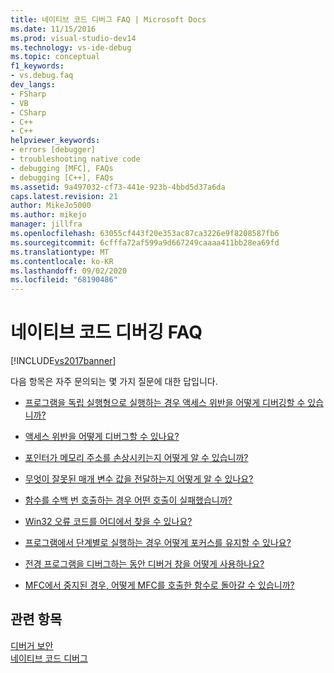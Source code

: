 ```yaml
---
title: 네이티브 코드 디버그 FAQ | Microsoft Docs
ms.date: 11/15/2016
ms.prod: visual-studio-dev14
ms.technology: vs-ide-debug
ms.topic: conceptual
f1_keywords:
- vs.debug.faq
dev_langs:
- FSharp
- VB
- CSharp
- C++
- C++
helpviewer_keywords:
- errors [debugger]
- troubleshooting native code
- debugging [MFC], FAQs
- debugging [C++], FAQs
ms.assetid: 9a497032-cf73-441e-923b-4bbd5d37a6da
caps.latest.revision: 21
author: MikeJo5000
ms.author: mikejo
manager: jillfra
ms.openlocfilehash: 63055cf443f20e353ac87ca3226e9f8208587fb6
ms.sourcegitcommit: 6cfffa72af599a9d667249caaaa411bb28ea69fd
ms.translationtype: MT
ms.contentlocale: ko-KR
ms.lasthandoff: 09/02/2020
ms.locfileid: "68190486"
---
```

# <a name="debugging-native-code-faqs"></a>네이티브 코드 디버깅 FAQ
[!INCLUDE[vs2017banner](../includes/vs2017banner.md)]

다음 항목은 자주 문의되는 몇 가지 질문에 대한 답입니다.  
  
- [프로그램을 독립 실행형으로 실행하는 경우 액세스 위반을 어떻게 디버깅할 수 있습니까?](../debugger/how-can-i-debug-access-violations-when-running-my-program-outside-the-debugger-q.md)  
  
- [액세스 위반을 어떻게 디버그할 수 있나요?](../debugger/how-can-i-debug-an-access-violation-q.md)  
  
- [포인터가 메모리 주소를 손상시키는지 어떻게 알 수 있습니까?](../debugger/how-can-i-find-out-if-my-pointers-corrupt-a-memory-address-q.md)  
  
- [무엇이 잘못된 매개 변수 값을 전달하는지 어떻게 알 수 있나요?](../debugger/how-can-i-find-out-who-is-passing-a-wrong-parameter-value-q.md)  
  
- [함수를 수백 번 호출하는 경우 어떤 호출이 실패했습니까?](../debugger/when-calling-a-function-hundreds-of-times-how-do-i-know-which-call-failed-q.md)  
  
- [Win32 오류 코드를 어디에서 찾을 수 있나요?](../debugger/where-can-i-look-up-win32-error-codes-q.md)  
  
- [프로그램에서 단계별로 실행하는 경우 어떻게 포커스를 유지할 수 있나요?](../debugger/how-can-i-keep-focus-when-stepping-through-my-program-q.md)  
  
- [전경 프로그램을 디버그하는 동안 디버거 창을 어떻게 사용하나요?](../debugger/how-can-i-use-debugger-windows-while-debugging-a-foreground-program-q.md)  
  
- [MFC에서 중지된 경우, 어떻게 MFC를 호출한 함수로 돌아갈 수 있습니까?](../debugger/how-to-get-back-to-the-function-that-called-mfc-if-halted.md)  
  
## <a name="see-also"></a>관련 항목  
 [디버거 보안](../debugger/debugger-security.md)   
 [네이티브 코드 디버그](../debugger/debugging-native-code.md)
